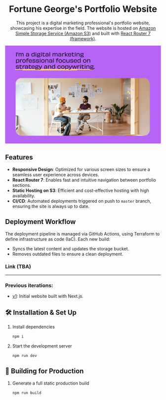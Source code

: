<h1 align="center">
  Fortune George's Portfolio Website
</h1>
<p align="center">
This project is a digital marketing professional's portfolio website, showcasing his expertise in the field. The website is hosted on <a href="https://docs.aws.amazon.com/AmazonS3/latest/userguide/Welcome.html" target="_blank">Amazon Simple Storage Service (Amazon S3)</a> and built with <a href="https://reactrouter.com/start/home" target="_blank">React Router 7 (framework)</a>.
</p>

![demo](./public/images/og.png)

## Features

- **Responsive Design**: Optimized for various screen sizes to ensure a seamless user experience across devices.</li>
- **React Router 7**: Enables fast and intuitive navigation between portfolio sections.</li>
- **Static Hosting on S3**: Efficient and cost-effective hosting with high availability.</li>
- **CI/CD**: Automated deployments triggered on push to `master` branch, ensuring the site is always up to date.</li>

## Deployment Workflow

The deployment pipeline is managed via GitHub Actions, using Terraform to define infrastructure as code (IaC). Each new build:

- Syncs the latest content and updates the storage bucket.
- Removes outdated files to ensure a clean deployment.

### Link (TBA)

---

### Previous iterations:

- [v1](https://fortune-george.vercel.app/): Initial website built with Next.js.

## 🛠 Installation & Set Up

1. Install dependencies

   ```sh
   npm i
   ```

2. Start the development server

   ```sh
   npm run dev
   ```

## 🚀 Building for Production

1. Generate a full static production build

   ```sh
   npm run build
   ```
